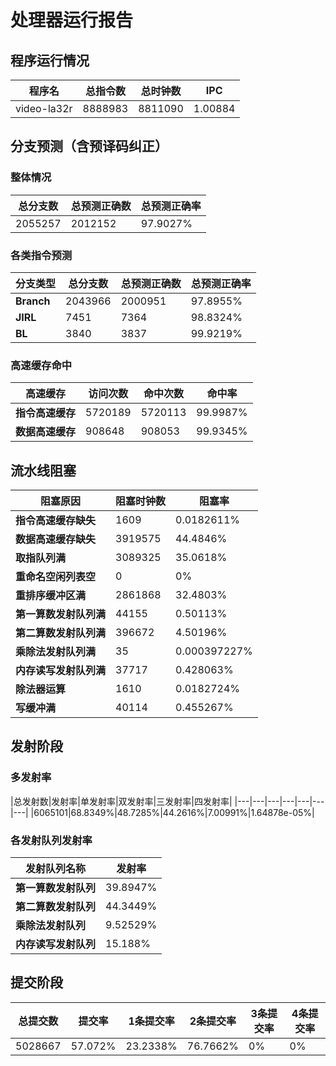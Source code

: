 # 处理器运行报告
## 程序运行情况
|程序名|总指令数|总时钟数|IPC|
|---|---|---|---|
|video-la32r|8888983|8811090|1.00884|

## 分支预测（含预译码纠正）
### 整体情况
|总分支数|总预测正确数|总预测正确率|
|---|---|---|
|2055257|2012152|97.9027%|

### 各类指令预测
|分支类型|总分支数|总预测正确数|总预测正确率|
|---|---|---|---|
|**Branch**| 2043966 | 2000951 | 97.8955%|
|**JIRL**| 7451 | 7364 | 98.8324%|
|**BL**| 3840 | 3837 | 99.9219%|

### 高速缓存命中
|高速缓存|访问次数|命中次数|命中率|
|---|---|---|---|
|**指令高速缓存**| 5720189 | 5720113 | 99.9987%|
|**数据高速缓存**| 908648 | 908053 | 99.9345%|
## 流水线阻塞
|阻塞原因|阻塞时钟数|阻塞率|
|---|---|---|
|**指令高速缓存缺失**| 1609 | 0.0182611%|
|**数据高速缓存缺失**| 3919575 | 44.4846%|
|**取指队列满**| 3089325 | 35.0618%|
|**重命名空闲列表空**|0 | 0%|
|**重排序缓冲区满**|2861868 | 32.4803%|
|**第一算数发射队列满**|44155 | 0.50113%|
|**第二算数发射队列满**|396672 | 4.50196%|
|**乘除法发射队列满**|35 | 0.000397227%|
|**内存读写发射队列满**|37717 | 0.428063%|
|**除法器运算**|1610 | 0.0182724%|
|**写缓冲满**|40114 | 0.455267%|

## 发射阶段
### 多发射率
|总发射数|发射率|单发射率|双发射率|三发射率|四发射率|
|---|---|---|---|---|---|---|
|6065101|68.8349%|48.7285%|44.2616%|7.00991%|1.64878e-05%|

### 各发射队列发射率
|发射队列名称|发射率|
|---|---|
|**第一算数发射队列**|39.8947%|
|**第二算数发射队列**|44.3449%|
|**乘除法发射队列**|9.52529%|
|**内存读写发射队列**|15.188%|

## 提交阶段
|总提交数|提交率|1条提交率|2条提交率|3条提交率|4条提交率|
|---|---|---|---|---|---|
|5028667|57.072%|23.2338%|76.7662%|0%|0%|
